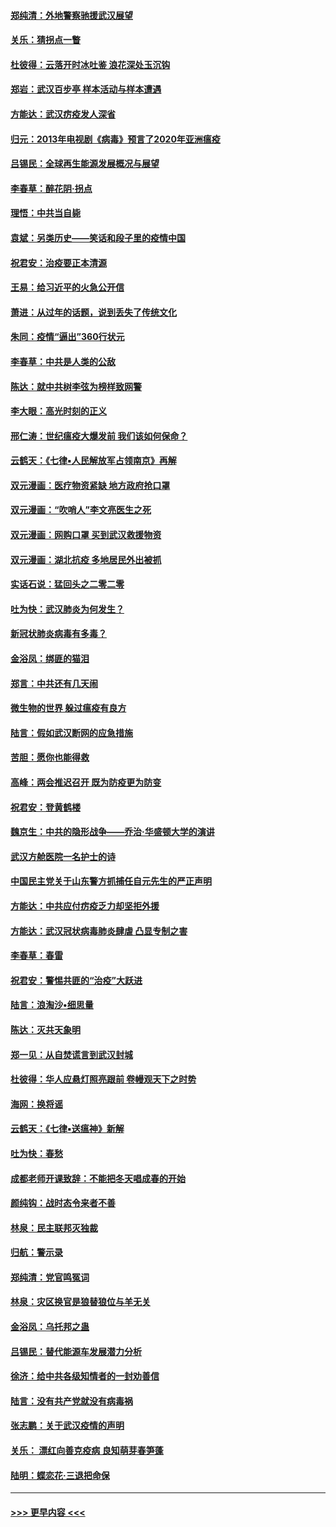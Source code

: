 #### [郑纯清：外地警察驰援武汉展望](../pages/nsc993/n11893115.md?t=02250631) 
#### [关乐：猜拐点一瞥](../pages/nsc993/n11893020.md?t=02250631) 
#### [杜彼得：云落开时冰吐鉴 浪花深处玉沉钩](../pages/nsc993/n11892107.md?t=02250631) 
#### [郑岩：武汉百步亭 样本活动与样本遭遇](../pages/nsc993/n11892310.md?t=02250631) 
#### [方能达：武汉疠疫发人深省](../pages/nsc993/n11891376.md?t=02250631) 
#### [归元：2013年电视剧《病毒》预言了2020年亚洲瘟疫](../pages/nsc993/n11891126.md?t=02250631) 
#### [吕锡民：全球再生能源发展概况与展望](../pages/nsc993/n11890613.md?t=02250631) 
#### [李春草：醉花阴·拐点](../pages/nsc993/n11890567.md?t=02250631) 
#### [理悟：中共当自毙](../pages/nsc993/n11890559.md?t=02250631) 
#### [袁斌：另类历史——笑话和段子里的疫情中国](../pages/nsc993/n11889243.md?t=02250631) 
#### [祝君安：治疫要正本清源](../pages/nsc993/n11889085.md?t=02250631) 
#### [王易：给习近平的火急公开信](../pages/nsc993/n11888225.md?t=02250631) 
#### [萧进：从过年的话题，说到丢失了传统文化](../pages/nsc993/n11887732.md?t=02250631) 
#### [朱同：疫情“逼出”360行状元](../pages/nsc993/n11887678.md?t=02250631) 
#### [李春草：中共是人类的公敌](../pages/nsc993/n11887656.md?t=02250631) 
#### [陈达：就中共树李弦为榜样致网警](../pages/nsc993/n11887625.md?t=02250631) 
#### [李大眼：高光时刻的正义](../pages/nsc993/n11887585.md?t=02250631) 
#### [邢仁涛：世纪瘟疫大爆发前 我们该如何保命？](../pages/nsc993/n11887535.md?t=02250631) 
#### [云鹤天：《七律▪人民解放军占领南京》再解](../pages/nsc993/n11887524.md?t=02250631) 
#### [双元漫画：医疗物资紧缺 地方政府抢口罩](../pages/nsc993/n11884744.md?t=02250631) 
#### [双元漫画：“吹哨人”李文亮医生之死](../pages/nsc993/n11884705.md?t=02250631) 
#### [双元漫画：网购口罩 买到武汉救援物资](../pages/nsc993/n11884670.md?t=02250631) 
#### [双元漫画：湖北抗疫 多地居民外出被抓](../pages/nsc993/n11884643.md?t=02250631) 
#### [实话石说：猛回头之二零二零](../pages/nsc993/n11883968.md?t=02250631) 
#### [吐为快：武汉肺炎为何发生？](../pages/nsc993/n11882180.md?t=02250631) 
#### [新冠状肺炎病毒有多毒？](../pages/nsc993/n11881790.md?t=02250631) 
#### [金浴凤：绑匪的猫泪](../pages/nsc993/n11880664.md?t=02250631) 
#### [郑言：中共还有几天闹](../pages/nsc993/n11880645.md?t=02250631) 
#### [微生物的世界 躲过瘟疫有良方](../pages/nsc993/n11880492.md?t=02250631) 
#### [陆言：假如武汉断网的应急措施](../pages/nsc993/n11880619.md?t=02250631) 
#### [苦胆：愿你也能得救](../pages/nsc993/n11880601.md?t=02250631) 
#### [高峰：两会推迟召开  既为防疫更为防变](../pages/nsc993/n11879977.md?t=02250631) 
#### [祝君安：登黄鹤楼](../pages/nsc993/n11880583.md?t=02250631) 
#### [魏京生：中共的隐形战争——乔治‧华盛顿大学的演讲](../pages/nsc993/n11879765.md?t=02250631) 
#### [武汉方舱医院一名护士的诗](../pages/nsc993/n11878480.md?t=02250631) 
#### [中国民主党关于山东警方抓捕任自元先生的严正声明](../pages/nsc993/n11877506.md?t=02250631) 
#### [方能达：中共应付疠疫乏力却坚拒外援](../pages/nsc993/n11877497.md?t=02250631) 
#### [方能达：武汉冠状病毒肺炎肆虐 凸显专制之害](../pages/nsc993/n11877475.md?t=02250631) 
#### [李春草：春雷](../pages/nsc993/n11876287.md?t=02250631) 
#### [祝君安：警惕共匪的“治疫”大跃进](../pages/nsc993/n11876084.md?t=02250631) 
#### [陆言：浪淘沙•细思量](../pages/nsc993/n11876071.md?t=02250631) 
#### [陈达：灭共天象明](../pages/nsc993/n11876063.md?t=02250631) 
#### [郑一见：从自焚谎言到武汉封城](../pages/nsc993/n11875621.md?t=02250631) 
#### [杜彼得：华人应悬灯照亮跟前 卷幔观天下之时势](../pages/nsc993/n11874822.md?t=02250631) 
#### [海网：换将谣](../pages/nsc993/n11873712.md?t=02250631) 
#### [云鹤天：《七律▪送瘟神》新解](../pages/nsc993/n11873598.md?t=02250631) 
#### [吐为快：春愁](../pages/nsc993/n11872801.md?t=02250631) 
#### [成都老师开课致辞：不能把冬天唱成春的开始](../pages/nsc993/n11872653.md?t=02250631) 
#### [颜纯钩：战时态令来者不善](../pages/nsc993/n11872011.md?t=02250631) 
#### [林泉：民主联邦灭独裁](../pages/nsc993/n11870998.md?t=02250631) 
#### [归航：警示录](../pages/nsc993/n11870963.md?t=02250631) 
#### [郑纯清：党官鸣冤词](../pages/nsc993/n11870938.md?t=02250631) 
#### [林泉：灾区换官是狼替狼位与羊无关](../pages/nsc993/n11870896.md?t=02250631) 
#### [金浴凤：乌托邦之蛊](../pages/nsc993/n11870879.md?t=02250631) 
#### [吕锡民：替代能源车发展潜力分析](../pages/nsc993/n11870656.md?t=02250631) 
#### [徐济：给中共各级知情者的一封劝善信](../pages/nsc993/n11868561.md?t=02250631) 
#### [陆言：没有共产党就没有病毒祸](../pages/nsc993/n11868232.md?t=02250631) 
#### [张志鹏：关于武汉疫情的声明](../pages/nsc993/n11867182.md?t=02250631) 
#### [关乐： 漂红向善克疫病 良知萌芽春笋蓬](../pages/nsc993/n11865710.md?t=02250631) 
#### [陆明：蝶恋花‧三退把命保](../pages/nsc993/n11865673.md?t=02250631) 

----
#### [ >>> 更早内容 <<< ](../indexes/nsc993-earlier.md)
